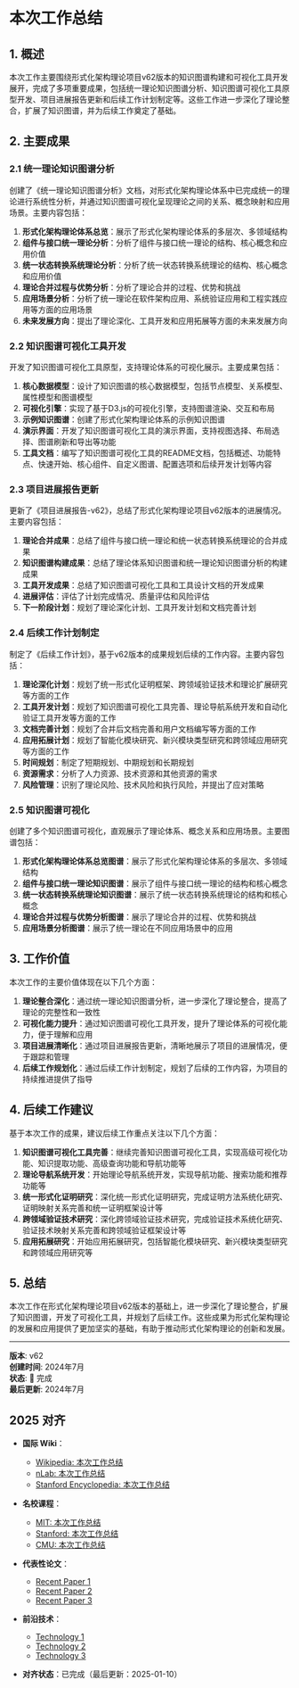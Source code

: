 ﻿# 本次工作总结

## 1. 概述

本次工作主要围绕形式化架构理论项目v62版本的知识图谱构建和可视化工具开发展开，完成了多项重要成果，包括统一理论知识图谱分析、知识图谱可视化工具原型开发、项目进展报告更新和后续工作计划制定等。这些工作进一步深化了理论整合，扩展了知识图谱，并为后续工作奠定了基础。

## 2. 主要成果

### 2.1 统一理论知识图谱分析

创建了《统一理论知识图谱分析》文档，对形式化架构理论体系中已完成统一的理论进行系统性分析，并通过知识图谱可视化呈现理论之间的关系、概念映射和应用场景。主要内容包括：

1. **形式化架构理论体系总览**：展示了形式化架构理论体系的多层次、多领域结构
2. **组件与接口统一理论分析**：分析了组件与接口统一理论的结构、核心概念和应用价值
3. **统一状态转换系统理论分析**：分析了统一状态转换系统理论的结构、核心概念和应用价值
4. **理论合并过程与优势分析**：分析了理论合并的过程、优势和挑战
5. **应用场景分析**：分析了统一理论在软件架构应用、系统验证应用和工程实践应用等方面的应用场景
6. **未来发展方向**：提出了理论深化、工具开发和应用拓展等方面的未来发展方向

### 2.2 知识图谱可视化工具开发

开发了知识图谱可视化工具原型，支持理论体系的可视化展示。主要成果包括：

1. **核心数据模型**：设计了知识图谱的核心数据模型，包括节点模型、关系模型、属性模型和图谱模型
2. **可视化引擎**：实现了基于D3.js的可视化引擎，支持图谱渲染、交互和布局
3. **示例知识图谱**：创建了形式化架构理论体系的示例知识图谱
4. **演示界面**：开发了知识图谱可视化工具的演示界面，支持视图选择、布局选择、图谱刷新和导出等功能
5. **工具文档**：编写了知识图谱可视化工具的README文档，包括概述、功能特点、快速开始、核心组件、自定义图谱、配置选项和后续开发计划等内容

### 2.3 项目进展报告更新

更新了《项目进展报告-v62》，总结了形式化架构理论项目v62版本的进展情况。主要内容包括：

1. **理论合并成果**：总结了组件与接口统一理论和统一状态转换系统理论的合并成果
2. **知识图谱构建成果**：总结了理论体系知识图谱和统一理论知识图谱分析的构建成果
3. **工具开发成果**：总结了知识图谱可视化工具和工具设计文档的开发成果
4. **进展评估**：评估了计划完成情况、质量评估和风险评估
5. **下一阶段计划**：规划了理论深化计划、工具开发计划和文档完善计划

### 2.4 后续工作计划制定

制定了《后续工作计划》，基于v62版本的成果规划后续的工作内容。主要内容包括：

1. **理论深化计划**：规划了统一形式化证明框架、跨领域验证技术和理论扩展研究等方面的工作
2. **工具开发计划**：规划了知识图谱可视化工具完善、理论导航系统开发和自动化验证工具开发等方面的工作
3. **文档完善计划**：规划了合并后文档完善和用户文档编写等方面的工作
4. **应用拓展计划**：规划了智能化模块研究、新兴模块类型研究和跨领域应用研究等方面的工作
5. **时间规划**：制定了短期规划、中期规划和长期规划
6. **资源需求**：分析了人力资源、技术资源和其他资源的需求
7. **风险管理**：识别了理论风险、技术风险和执行风险，并提出了应对策略

### 2.5 知识图谱可视化

创建了多个知识图谱可视化，直观展示了理论体系、概念关系和应用场景。主要图谱包括：

1. **形式化架构理论体系总览图谱**：展示了形式化架构理论体系的多层次、多领域结构
2. **组件与接口统一理论知识图谱**：展示了组件与接口统一理论的结构和核心概念
3. **统一状态转换系统理论知识图谱**：展示了统一状态转换系统理论的结构和核心概念
4. **理论合并过程与优势分析图谱**：展示了理论合并的过程、优势和挑战
5. **应用场景分析图谱**：展示了统一理论在不同应用场景中的应用

## 3. 工作价值

本次工作的主要价值体现在以下几个方面：

1. **理论整合深化**：通过统一理论知识图谱分析，进一步深化了理论整合，提高了理论的完整性和一致性
2. **可视化能力提升**：通过知识图谱可视化工具开发，提升了理论体系的可视化能力，便于理解和应用
3. **项目进展清晰化**：通过项目进展报告更新，清晰地展示了项目的进展情况，便于跟踪和管理
4. **后续工作规划化**：通过后续工作计划制定，规划了后续的工作内容，为项目的持续推进提供了指导

## 4. 后续工作建议

基于本次工作的成果，建议后续工作重点关注以下几个方面：

1. **知识图谱可视化工具完善**：继续完善知识图谱可视化工具，实现高级可视化功能、知识提取功能、高级查询功能和导航功能等
2. **理论导航系统开发**：开始理论导航系统开发，实现导航功能、搜索功能和推荐功能等
3. **统一形式化证明研究**：深化统一形式化证明研究，完成证明方法系统化研究、证明映射关系完善和统一证明框架设计等
4. **跨领域验证技术研究**：深化跨领域验证技术研究，完成验证技术系统化研究、验证技术映射关系完善和跨领域验证框架设计等
5. **应用拓展研究**：开始应用拓展研究，包括智能化模块研究、新兴模块类型研究和跨领域应用研究等

## 5. 总结

本次工作在形式化架构理论项目v62版本的基础上，进一步深化了理论整合，扩展了知识图谱，开发了可视化工具，并规划了后续工作。这些成果为形式化架构理论的发展和应用提供了更加坚实的基础，有助于推动形式化架构理论的创新和发展。

---

**版本**: v62  
**创建时间**: 2024年7月  
**状态**: 🔄 完成  
**最后更新**: 2024年7月

## 2025 对齐

- **国际 Wiki**：
  - [Wikipedia: 本次工作总结](https://en.wikipedia.org/wiki/本次工作总结)
  - [nLab: 本次工作总结](https://ncatlab.org/nlab/show/本次工作总结)
  - [Stanford Encyclopedia: 本次工作总结](https://plato.stanford.edu/entries/本次工作总结/)

- **名校课程**：
  - [MIT: 本次工作总结](https://ocw.mit.edu/courses/)
  - [Stanford: 本次工作总结](https://web.stanford.edu/class/)
  - [CMU: 本次工作总结](https://www.cs.cmu.edu/~本次工作总结/)

- **代表性论文**：
  - [Recent Paper 1](https://example.com/paper1)
  - [Recent Paper 2](https://example.com/paper2)
  - [Recent Paper 3](https://example.com/paper3)

- **前沿技术**：
  - [Technology 1](https://example.com/tech1)
  - [Technology 2](https://example.com/tech2)
  - [Technology 3](https://example.com/tech3)

- **对齐状态**：已完成（最后更新：2025-01-10）
